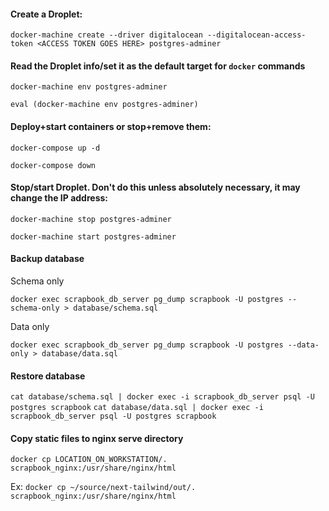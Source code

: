 #### Create a Droplet:
`docker-machine create --driver digitalocean --digitalocean-access-token <ACCESS TOKEN GOES HERE> postgres-adminer`

#### Read the Droplet info/set it as the default target for `docker` commands
`docker-machine env postgres-adminer`

`eval (docker-machine env postgres-adminer)`

#### Deploy+start containers or stop+remove them:
`docker-compose up -d`

`docker-compose down`

#### Stop/start Droplet. Don't do this unless absolutely necessary, it may change the IP address:
`docker-machine stop postgres-adminer`

`docker-machine start postgres-adminer`

#### Backup database
Schema only

`docker exec scrapbook_db_server pg_dump scrapbook -U postgres --schema-only > database/schema.sql`

Data only

`docker exec scrapbook_db_server pg_dump scrapbook -U postgres --data-only > database/data.sql`

#### Restore database

`cat database/schema.sql | docker exec -i scrapbook_db_server psql -U postgres scrapbook`
`cat database/data.sql | docker exec -i scrapbook_db_server psql -U postgres scrapbook`

#### Copy static files to nginx serve directory

`docker cp LOCATION_ON_WORKSTATION/. scrapbook_nginx:/usr/share/nginx/html`

Ex:
`docker cp ~/source/next-tailwind/out/. scrapbook_nginx:/usr/share/nginx/html`